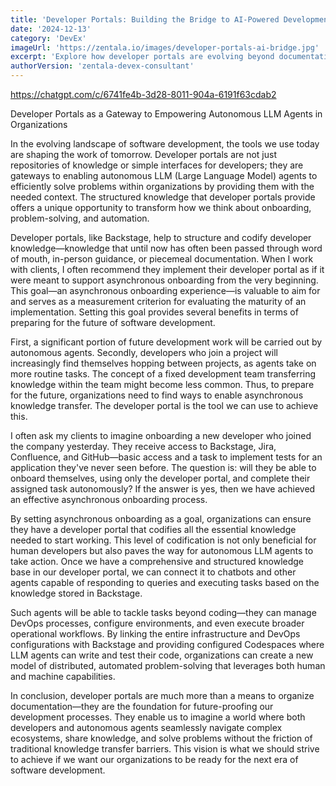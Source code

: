 ```yaml
---
title: 'Developer Portals: Building the Bridge to AI-Powered Development Teams'
date: '2024-12-13'
category: 'DevEx'
imageUrl: 'https://zentala.io/images/developer-portals-ai-bridge.jpg'
excerpt: 'Explore how developer portals are evolving beyond documentation hubs into essential infrastructure for enabling AI agents in software development. Learn why structuring developer knowledge today paves the way for seamless collaboration between human developers and autonomous systems tomorrow, and how this transformation is reshaping our approach to knowledge transfer in technical organizations.'
authorVersion: 'zentala-devex-consultant'
---
```


https://chatgpt.com/c/6741fe4b-3d28-8011-904a-6191f63cdab2

Developer Portals as a Gateway to Empowering Autonomous LLM Agents in Organizations

In the evolving landscape of software development, the tools we use today are shaping the work of tomorrow. Developer portals are not just repositories of knowledge or simple interfaces for developers; they are gateways to enabling autonomous LLM (Large Language Model) agents to efficiently solve problems within organizations by providing them with the needed context. The structured knowledge that developer portals provide offers a unique opportunity to transform how we think about onboarding, problem-solving, and automation.

Developer portals, like Backstage, help to structure and codify developer knowledge—knowledge that until now has often been passed through word of mouth, in-person guidance, or piecemeal documentation. When I work with clients, I often recommend they implement their developer portal as if it were meant to support asynchronous onboarding from the very beginning. This goal—an asynchronous onboarding experience—is valuable to aim for and serves as a measurement criterion for evaluating the maturity of an implementation. Setting this goal provides several benefits in terms of preparing for the future of software development.

First, a significant portion of future development work will be carried out by autonomous agents. Secondly, developers who join a project will increasingly find themselves hopping between projects, as agents take on more routine tasks. The concept of a fixed development team transferring knowledge within the team might become less common. Thus, to prepare for the future, organizations need to find ways to enable asynchronous knowledge transfer. The developer portal is the tool we can use to achieve this.

I often ask my clients to imagine onboarding a new developer who joined the company yesterday. They receive access to Backstage, Jira, Confluence, and GitHub—basic access and a task to implement tests for an application they've never seen before. The question is: will they be able to onboard themselves, using only the developer portal, and complete their assigned task autonomously? If the answer is yes, then we have achieved an effective asynchronous onboarding process.

By setting asynchronous onboarding as a goal, organizations can ensure they have a developer portal that codifies all the essential knowledge needed to start working. This level of codification is not only beneficial for human developers but also paves the way for autonomous LLM agents to take action. Once we have a comprehensive and structured knowledge base in our developer portal, we can connect it to chatbots and other agents capable of responding to queries and executing tasks based on the knowledge stored in Backstage.

Such agents will be able to tackle tasks beyond coding—they can manage DevOps processes, configure environments, and even execute broader operational workflows. By linking the entire infrastructure and DevOps configurations with Backstage and providing configured Codespaces where LLM agents can write and test their code, organizations can create a new model of distributed, automated problem-solving that leverages both human and machine capabilities.

In conclusion, developer portals are much more than a means to organize documentation—they are the foundation for future-proofing our development processes. They enable us to imagine a world where both developers and autonomous agents seamlessly navigate complex ecosystems, share knowledge, and solve problems without the friction of traditional knowledge transfer barriers. This vision is what we should strive to achieve if we want our organizations to be ready for the next era of software development.
